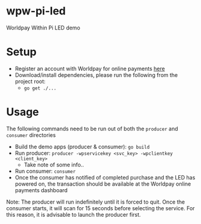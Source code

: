 # wpw-pi-led

Worldpay Within Pi LED demo

# Setup

* Register an account with Worldpay for online payments [here](http://online.worldpay.com)
* Download/install dependencies, please run the following from the project root:
  * `go get ./...`

# Usage
The following commands need to be run out of both the `producer` and `consumer` directories

* Build the demo apps (producer & consumer): `go build`
* Run producer: `producer -wpservicekey <svc_key> -wpclientkey <client_key>`
  * Take note of some info..
* Run consumer: `consumer`
* Once the consumer has notified of completed purchase and the LED has powered on, the transaction should be available at the Worldpay online payments dashboard

Note: The producer will run indefinitely until it is forced to quit. Once the consumer starts, it will scan for 15 seconds before selecting the service.  For this reason, it is advisable to launch the producer first.
